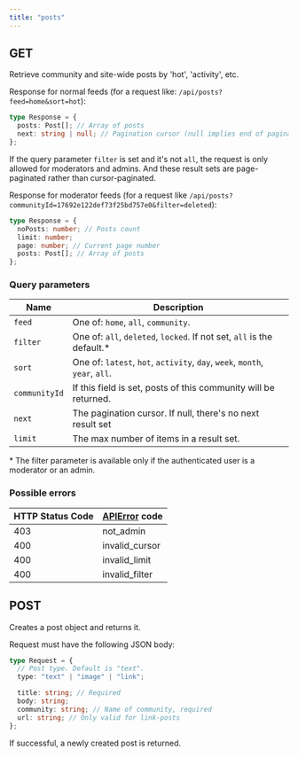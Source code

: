 ```yaml
---
title: "posts"
---
```


## GET

Retrieve community and site-wide posts by 'hot', 'activity', etc.

Response for normal feeds (for a request like: `/api/posts?feed=home&sort=hot`):

```ts
type Response = {
  posts: Post[]; // Array of posts
  next: string | null; // Pagination cursor (null implies end of pagination)
};
```

If the query parameter `filter` is set and it's not `all`, the request is only allowed for moderators and admins. And these result sets are page-paginated rather than cursor-paginated.

Response for moderator feeds (for a request like `/api/posts?communityId=17692e122def73f25bd757e0&filter=deleted`):

```ts
type Response = {
  noPosts: number; // Posts count
  limit: number;
  page: number; // Current page number
  posts: Post[]; // Array of posts
};
```

### Query parameters

| Name          | Description                                                                 |
| ------------- | --------------------------------------------------------------------------- |
| `feed`        | One of: `home`, `all`, `community`.                                         |
| `filter`      | One of: `all`, `deleted`, `locked`. If not set, `all` is the default.\*     |
| `sort`        | One of: `latest`, `hot`, `activity`, `day`, `week`, `month`, `year`, `all`. |
| `communityId` | If this field is set, posts of this community will be returned.             |
| `next`        | The pagination cursor. If null, there's no next result set                  |
| `limit`       | The max number of items in a result set.                                    |

\* The filter parameter is available only if the authenticated user is a
moderator or an admin.

### Possible errors

| HTTP Status Code | [APIError](/errors) code |
| ---------------- | ------------------------ |
| 403              | not_admin                |
| 400              | invalid_cursor           |
| 400              | invalid_limit            |
| 400              | invalid_filter           |

## POST

Creates a post object and returns it.

Request must have the following JSON body:

```ts
type Request = {
  // Post type. Default is "text".
  type: "text" | "image" | "link";

  title: string; // Required
  body: string;
  community: string; // Name of community, required
  url: string; // Only valid for link-posts
};
```

If successful, a newly created post is returned.

